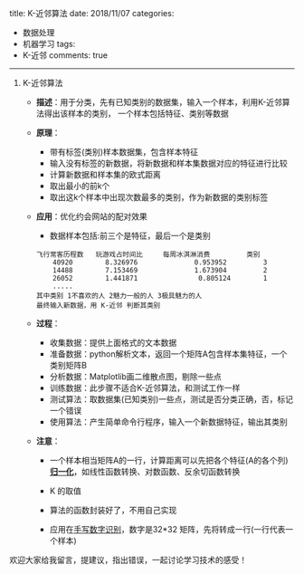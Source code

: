 title: K-近邻算法
date: 2018/11/07
categories:

- 数据处理
- 机器学习
tags:
-    K-近邻
comments: true
---

1. K-近邻算法
    - **描述**：用于分类，先有已知类别的数据集，输入一个样本，利用K-近邻算法得出该样本的类别， 一个样本包括特征、类别等数据
    - **原理**：

        - 带有标签(类别)样本数据集，包含样本特征
        - 输入没有标签的新数据，将新数据和样本集数据对应的特征进行比较
        - 计算新数据和样本集的欧式距离
        - 取出最小的前k个
        - 取出这k个样本中出现次数最多的类别，作为新数据的类别标签
    - **应用**：优化约会网站的配对效果
        - 数据样本包括:前三个是特征，最后一个是类别
        ```
        飞行常客历程数   玩游戏占时间比     每周冰淇淋消费         类别
            40920        8.326976              0.953952        	3        
            14488	     7.153469	           1.673904     	2
            26052        1.441871	            0.805124	    1
            .....
        其中类别 1不喜欢的人 2魅力一般的人 3极具魅力的人
        最终输入新数据，用 K-近邻 判断其类别
        ```
    - **过程**：
        - 收集数据：提供上面格式的文本数据
        - 准备数据：python解析文本，返回一个矩阵A包含样本集特征，一个类别矩阵B
        - 分析数据：Matplotlib画二维散点图，剔除一些点
        - 训练数据：此步骤不适合K-近邻算法，和测试工作一样
        - 测试算法：取数据集(已知类别)一些点，测试是否分类正确，否，标记一个错误
        - 使用算法：产生简单命令行程序，输入一个新数据特征，输出其类别
    - **注意**：
        - 一个样本相当矩阵A的一行，计算距离可以先把各个特征(A的各个列)[**归一化**](https://github.com/apachecn/MachineLearning/blob/master/docs/2.k-%E8%BF%91%E9%82%BB%E7%AE%97%E6%B3%95.md)，如线性函数转换、对数函数、反余切函数转换

        - K 的取值

        - 算法的函数封装好了，不用自己实现

        - 应用在[手写数字识别](https://github.com/apachecn/MachineLearning/blob/master/docs/2.k-%E8%BF%91%E9%82%BB%E7%AE%97%E6%B3%95.md)，数字是32*32 矩阵，先将转成一行(一行代表一个样本)

          


欢迎大家给我留言，提建议，指出错误，一起讨论学习技术的感受！